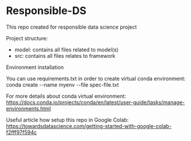 # Responsible-DS
This repo created for responsible data science project

Project structure:
- model: contains all files related to model(s)
- src: contains all files relates to framework


Environment installation

You can use requirements.txt in order to create virtual conda environment:
conda create --name myenv --file spec-file.txt

For more details about conda virtual environment:
https://docs.conda.io/projects/conda/en/latest/user-guide/tasks/manage-environments.html

Useful article how setup this repo in Google Colab:
https://towardsdatascience.com/getting-started-with-google-colab-f2fff97f594c
